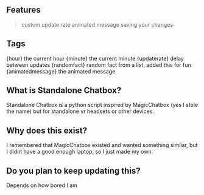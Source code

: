 ## Features
> custom update rate
> animated message
> saving your changes

## Tags
{hour} the current hour
{minute} the current minute
{updaterate} delay between updates
{randomfact} random fact from a list, added this for fun
{animatedmessage} the animated message


## What is Standalone Chatbox?
Standalone Chatbox is a python script inspired by MagicChatbox (yes I stole the name) but for standalone vr headsets or other devices.

## Why does this exist?
I remembered that MagicChatbox existed and wanted something similar, but I didnt have a good enough laptop, so I just made my own.

## Do you plan to keep updating this?
Depends on how bored I am

